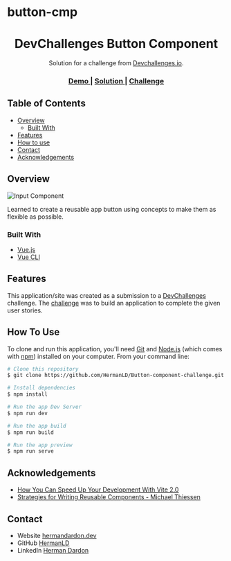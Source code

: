 # button-cmp

<!-- Please update value in the {}  -->

<h1 align="center">DevChallenges Button Component</h1>

<div align="center">
   Solution for a challenge from  <a href="http://devchallenges.io" target="_blank">Devchallenges.io</a>.
</div>

<div align="center">
  <h3>
    <a href="https://button-cmp-challenge.vercel.app/">
      Demo
    </a>
    <span> | </span>
    <a href="https://github.com/HermanLD/Button-cmp-challenge">
      Solution
    </a>
    <span> | </span>
    <a href="https://devchallenges.io/challenges/ohgVTyJCbm5OZyTB2gNY">
      Challenge
    </a>
  </h3>
</div>

<!-- TABLE OF CONTENTS -->

## Table of Contents

- [Overview](#overview)
  - [Built With](#built-with)
- [Features](#features)
- [How to use](#how-to-use)
- [Contact](#contact)
- [Acknowledgements](#acknowledgements)

<!-- OVERVIEW -->

## Overview

![Input Component](https://res.cloudinary.com/nimbus8/image/upload/v1620757471/portfolio/input-cmp-image_ufthxx.png)

Learned to create a reusable app button using concepts to make them as flexible as possible.

### Built With

<!-- This section should list any major frameworks that you built your project using. Here are a few examples.-->

- [Vue.js](https://vuejs.org/)
- [Vue CLI](https://cli.vuejs.org/)

## Features

<!-- List the features of your application or follow the template. Don't share the figma file here :) -->

This application/site was created as a submission to a [DevChallenges](https://devchallenges.io/challenges) challenge. The [challenge](https://devchallenges.io/challenges/TSqutYM4c5WtluM7QzGp) was to build an application to complete the given user stories.

## How To Use

<!-- This is an example, please update according to your application -->

To clone and run this application, you'll need [Git](https://git-scm.com) and [Node.js](https://nodejs.org/en/download/) (which comes with [npm](http://npmjs.com)) installed on your computer. From your command line:

```bash
# Clone this repository
$ git clone https://github.com/HermanLD/Button-component-challenge.git

# Install dependencies
$ npm install

# Run the app Dev Server
$ npm run dev

# Run the app build
$ npm run build

# Run the app preview
$ npm run serve
```

## Acknowledgements

<!-- This section should list any articles or add-ons/plugins that helps you to complete the project. This is optional but it will help you in the future. For exmpale -->

- [How You Can Speed Up Your Development With Vite 2.0](https://www.youtube.com/watch?v=SGIAwj3wp-o&t=345s)
- [Strategies for Writing Reusable Components - Michael Thiessen](https://www.youtube.com/watch?v=bl2q5NCJInk)

## Contact

- Website [hermandardon.dev](https://portfolio-olive-alpha.vercel.app/)
- GitHub [HermanLD](https://github.com/HermanLD)
- LinkedIn [Herman Dardon](https://www.linkedin.com/in/herman-dardon/)
